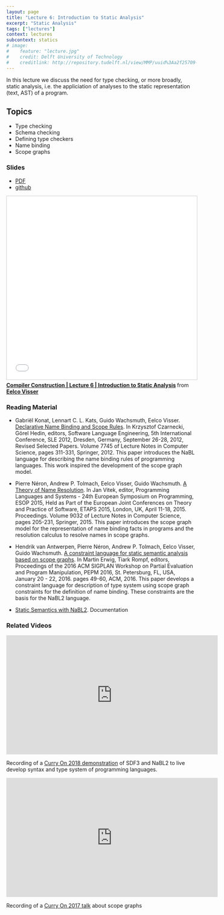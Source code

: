 ```yaml
---
layout: page
title: "Lecture 6: Introduction to Static Analysis"
excerpt: "Static Analysis"
tags: ["lectures"]
context: lectures
subcontext: statics
# image:
#    feature: "lecture.jpg"
#    credit: Delft University of Technology
#    creditlink: http://repository.tudelft.nl/view/MMP/uuid%3Aa2f25709-c56e-453e-9394-4a05acf603a4/
---
```


In this lecture we discuss the need for type checking, or more broadly, static analysis, i.e. the appliciation of analyses to the static representation (text, AST) of a program.

## Topics

- Type checking
- Schema checking
- Defining type checkers
- Name binding
- Scope graphs

### Slides

- [PDF](https://github.com/TUDelft-CS4200-2018/lectures/raw/master/06-static-analysis/CS4200-2018-6-intro-to-static-analysis.pdf)
- [github](https://github.com/TUDelft-CS4200-2018/lectures/tree/master/06-static-analysis)

<iframe src="//www.slideshare.net/slideshow/embed_code/key/qV1DAW1jQPEMyd" width="595" height="485" frameborder="0" marginwidth="0" marginheight="0" scrolling="no" style="border:1px solid #CCC; border-width:1px; margin-bottom:5px; max-width: 100%;" allowfullscreen> </iframe> <div style="margin-bottom:5px"> <strong> <a href="//www.slideshare.net/eelcovisser/compiler-construction-lecture-6-introduction-to-static-analysis" title="Compiler Construction | Lecture 6 | Introduction to Static Analysis" target="_blank">Compiler Construction | Lecture 6 | Introduction to Static Analysis</a> </strong> from <strong><a href="https://www.slideshare.net/eelcovisser" target="_blank">Eelco Visser</a></strong> </div>

### Reading Material

- Gabriël Konat, Lennart C. L. Kats, Guido Wachsmuth, Eelco Visser. [Declarative Name Binding and Scope Rules](http://dx.doi.org/10.1007/978-3-642-36089-3_18). In Krzysztof Czarnecki, Görel Hedin, editors, Software Language Engineering, 5th International Conference, SLE 2012, Dresden, Germany, September 26-28, 2012, Revised Selected Papers. Volume 7745 of Lecture Notes in Computer Science, pages 311-331, Springer, 2012. This paper introduces the NaBL language for describing the name binding rules of programming languages. This work inspired the development of the scope graph model.

- Pierre Néron, Andrew P. Tolmach, Eelco Visser, Guido Wachsmuth. [A Theory of Name Resolution](http://dx.doi.org/10.1007/978-3-662-46669-8_9). In Jan Vitek, editor, Programming Languages and Systems - 24th European Symposium on Programming, ESOP 2015, Held as Part of the European Joint Conferences on Theory and Practice of Software, ETAPS 2015, London, UK, April 11-18, 2015. Proceedings. Volume 9032 of Lecture Notes in Computer Science, pages 205-231, Springer, 2015. This paper introduces the scope graph model for the representation of name binding facts in programs and the resolution calculus to resolve names in scope graphs.

- Hendrik van Antwerpen, Pierre Néron, Andrew P. Tolmach, Eelco Visser, Guido Wachsmuth. [A constraint language for static semantic analysis based on scope graphs](http://doi.acm.org/10.1145/2847538.2847543). In Martin Erwig, Tiark Rompf, editors, Proceedings of the 2016 ACM SIGPLAN Workshop on Partial Evaluation and Program Manipulation, PEPM 2016, St. Petersburg, FL, USA, January 20 - 22, 2016. pages 49-60, ACM, 2016. This paper develops a constraint language for description of type system using scope graph constraints for the definition of name binding. These constraints are the basis for the NaBL2 language.

- [Static Semantics with NaBL2](http://www.metaborg.org/en/latest/source/langdev/meta/lang/nabl2/index.html). Documentation




### Related Videos

<iframe width="560" height="315" src="https://www.youtube.com/embed/XAkBlrB9l9o?rel=0" frameborder="0" allow="autoplay; encrypted-media" allowfullscreen></iframe>

Recording of a [Curry On 2018 demonstration](https://eelcovisser.org/post/307) of SDF3 and NaBL2 to live develop syntax and type system of programming languages.

<iframe width="560" height="315" src="https://www.youtube.com/embed/0Eg6RDUJGJQ" frameborder="0" allow="autoplay; encrypted-media" allowfullscreen></iframe>

Recording of a [Curry On 2017 talk](https://eelcovisser.org/post/298/scope-graphs%3A-a-fresh-look-at-name-binding-in-programming-languages) about scope graphs
